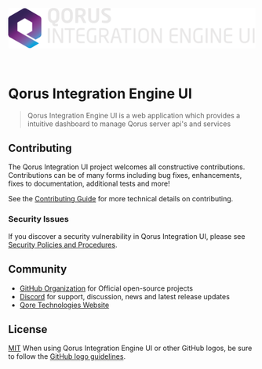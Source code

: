 <div align="center">
  <br><br><br>
  <img src="./public/logo.png" alt="Unstated Logo" width="700">
  <br><br><br>
</div>

# Qorus Integration Engine UI

> Qorus Integration Engine UI is a web application which provides a intuitive dashboard to manage Qorus server api's and services

## Contributing

The Qorus Integration UI project welcomes all constructive contributions. Contributions can be of many forms including bug fixes, enhancements, fixes to documentation, additional tests and more!

See the [Contributing Guide](CONTRIBUTING.MD) for more technical details on contributing.

### Security Issues

If you discover a security vulnerability in Qorus Integration UI, please see [Security Policies and Procedures](SECURITY.md).

## Community

- [GitHub Organization](https://github.com/qoretechnologies) for Official open-source projects
- [Discord](https://discord.gg/MWUwDKRR) for support, discussion, news and latest release updates
- [Qore Technologies Website](https://www.qoretechnologies.com)

## License

[MIT](LICENSE) When using Qorus Integration Engine UI or other GitHub logos, be sure to follow the [GitHub logo guidelines](https://github.com/logos).
